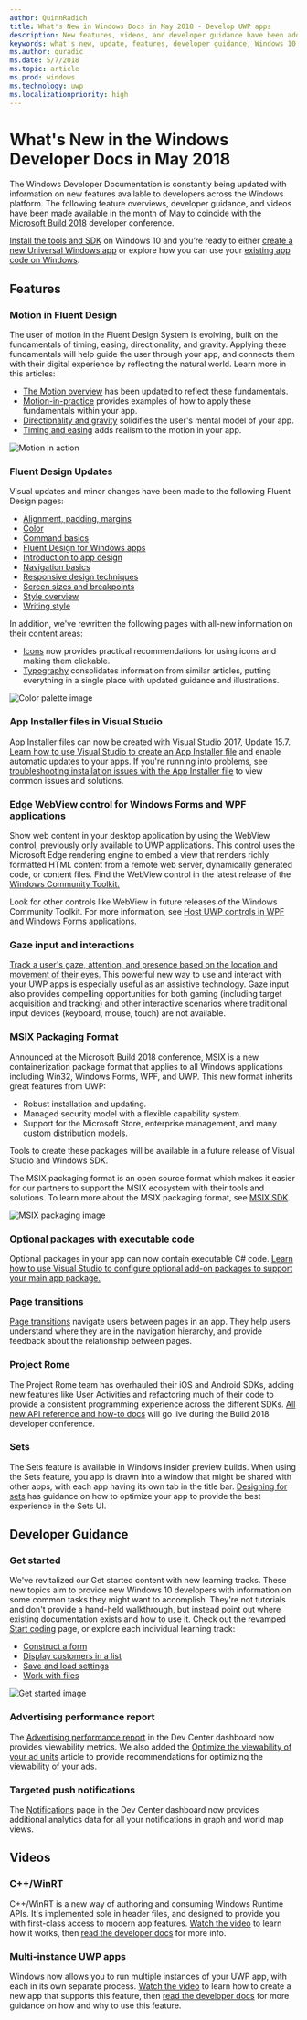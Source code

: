 ```yaml
---
author: QuinnRadich
title: What's New in Windows Docs in May 2018 - Develop UWP apps
description: New features, videos, and developer guidance have been added to the Windows 10 developer documentation for May 2018 and the Microsoft Build conference.
keywords: what's new, update, features, developer guidance, Windows 10, may, build
ms.author: quradic
ms.date: 5/7/2018
ms.topic: article
ms.prod: windows
ms.technology: uwp
ms.localizationpriority: high
---
```


# What's New in the Windows Developer Docs in May 2018

The Windows Developer Documentation is constantly being updated with information on new features available to developers across the Windows platform. The following feature overviews, developer guidance, and videos have been made available in the month of May to coincide with the [Microsoft Build 2018](https://www.microsoft.com/build) developer conference.

[Install the tools and SDK](http://go.microsoft.com/fwlink/?LinkId=821431) on Windows 10 and you’re ready to either [create a new Universal Windows app](../get-started/create-uwp-apps.md) or explore how you can use your [existing app code on Windows](../porting/index.md).

## Features

### Motion in Fluent Design

The user of motion in the Fluent Design System is evolving, built on the fundamentals of timing, easing, directionality, and gravity. Applying these fundamentals will help guide the user through your app, and connects them with their digital experience by reflecting the natural world. Learn more in this articles:

* [The Motion overview](../design/motion/index.md) has been updated to reflect these fundamentals.
* [Motion-in-practice](../design/motion/motion-in-practice.md) provides examples of how to apply these fundamentals within your app.
* [Directionality and gravity](../design/motion/directionality-and-gravity.md) solidifies the user's mental model of your app.
* [Timing and easing](../design/motion/timing-and-easing.md) adds realism to the motion in your app.

![Motion in action](../design/motion/images/contextual.gif)

### Fluent Design Updates

Visual updates and minor changes have been made to the following Fluent Design pages:

* [Alignment, padding, margins](../design/layout/alignment-margin-padding.md)
* [Color](../design/style/color.md)
* [Command basics](../design/basics/commanding-basics.md)
* [Fluent Design for Windows apps](../design/fluent-design-system/index.md)
* [Introduction to app design](../design/basics/design-and-ui-intro.md)
* [Navigation basics](../design/basics/navigation-basics.md)
* [Responsive design techniques](../design/layout/responsive-design.md)
* [Screen sizes and breakpoints](../design/layout/screen-sizes-and-breakpoints-for-responsive-design.md)
* [Style overview](../design/style/index.md)
* [Writing style](../design/style/writing-style.md)

In addition, we've rewritten the following pages with all-new information on their content areas:

* [Icons](../design/style/icons.md) now provides practical recommendations for using icons and making them clickable.
* [Typography](../design/style/typography.md) consolidates information from similar articles, putting everything in a single place with updated guidance and illustrations.

![Color palette image](../design/style/images/color/accent-color-palette.svg)

### App Installer files in Visual Studio

App Installer files can now be created with Visual Studio 2017, Update 15.7. [Learn how to use Visual Studio to create an App Installer file](../packaging/create-appinstallerfile-vs.md) and enable automatic updates to your apps. If you're running into problems, see [troubleshooting installation issues with the App Installer file](../packaging/troubleshoot-appinstaller-issues.md) to view common issues and solutions.

### Edge WebView control for Windows Forms and WPF applications

Show web content in your desktop application by using the WebView control, previously only available to UWP applications. This control uses the Microsoft Edge rendering engine to embed a view that renders richly formatted HTML content from a remote web server, dynamically generated code, or content files. Find the WebView control in the latest release of the [Windows Community Toolkit.](https://docs.microsoft.com/windows/uwpcommunitytoolkit/)

Look for other controls like WebView in future releases of the Windows Community Toolkit. For more information, see [Host UWP controls in WPF and Windows Forms applications.](https://docs.microsoft.com/windows/uwp/xaml-platform/xaml-host-controls)

### Gaze input and interactions

[Track a user's gaze, attention, and presence based on the location and movement of their eyes.](../design/input/gaze-interactions.md) This powerful new way to use and interact with your UWP apps is especially useful as an assistive technology. Gaze input also provides compelling opportunities for both gaming (including target acquisition and tracking) and other interactive scenarios where traditional input devices (keyboard, mouse, touch) are not available.

### MSIX Packaging Format

Announced at the Microsoft Build 2018 conference, MSIX is a new containerization package format that applies to all Windows applications including Win32, Windows Forms, WPF, and UWP. This new format inherits great features from UWP:

* Robust installation and updating. 
* Managed security model with a flexible capability system.
* Support for the Microsoft Store, enterprise management, and many custom distribution models.

Tools to create these packages will be available in a future release of Visual Studio and Windows SDK.

The MSIX packaging format is an open source format which makes it easier for our partners to support the MSIX ecosystem with their tools and solutions. To learn more about the MSIX packaging format, see [MSIX SDK](https://github.com/Microsoft/msix-packaging). 

![MSIX packaging image](images/msix.png)

### Optional packages with executable code

Optional packages in your app can now contain executable C# code. [Learn how to use Visual Studio to configure optional add-on packages to support your main app package.](../packaging/optional-packages-with-executable-code.md)

### Page transitions

[Page transitions](../design/motion/page-transitions.md) navigate users between pages in an app. They help users understand where they are in the navigation hierarchy, and provide feedback about the relationship between pages.

### Project Rome

The Project Rome team has overhauled their iOS and Android SDKs, adding new features like User Activities and refactoring much of their code to provide a consistent programming experience across the different SDKs. [All new API reference and how-to docs](https://docs.microsoft.com/windows/project-rome/) will go live  during the Build 2018 developer conference.

### Sets

The Sets feature is available in Windows Insider preview builds. When using the Sets feature, you app is drawn into a window that might be shared with other apps, with each app having its own tab in the title bar. [Designing for sets](../design/shell/design-for-sets.md) has guidance on how to optimize your app to provide the best experience in the Sets UI.

## Developer Guidance

### Get started

We've revitalized our Get started content with new learning tracks. These new topics aim to provide new Windows 10 developers with information on some common tasks they might want to accomplish. They're not tutorials and don't provide a hand-held walkthrough, but instead point out where existing documentation exists and how to use it. Check out the revamped [Start coding](../get-started/create-uwp-apps.md) page, or explore each individual learning track:

* [Construct a form](../get-started/construct-form-learning-track.md)
* [Display customers in a list](../get-started/display-customers-in-list-learning-track.md)
* [Save and load settings](../get-started/settings-learning-track.md)
* [Work with files](../get-started/fileio-learning-track.md)

![Get started image](../get-started/images/build-your-app.png)

### Advertising performance report

The [Advertising performance report](../publish/advertising-performance-report.md) in the Dev Center dashboard now provides viewability metrics. We also added the [Optimize the viewability of your ad units](../monetize/optimize-ad-unit-viewability.md) article to provide recommendations for optimizing the viewability of your ads.

### Targeted push notifications

The [Notifications](../publish/send-push-notifications-to-your-apps-customers.md) page in the Dev Center dashboard now provides additional analytics data for all your notifications in graph and world map views.

## Videos

### C++/WinRT

C++/WinRT is a new way of authoring and consuming Windows Runtime APIs. It's implemented sole in header files, and designed to provide you with first-class access to modern app features. [Watch the video](https://www.youtube.com/watch?v=TLSul1XxppA&feature=youtu.be) to learn how it works, then [read the developer docs](../cpp-and-winrt-apis/index.md) for more info.

### Multi-instance UWP apps

Windows now allows you to run multiple instances of your UWP app, with each in its own separate process. [Watch the video](https://www.youtube.com/watch?v=clnnf4cigd0&feature=youtu.be) to learn how to create a new app that supports this feature, then [read the developer docs](../launch-resume/multi-instance-uwp.md) for more guidance on how and why to use this feature.